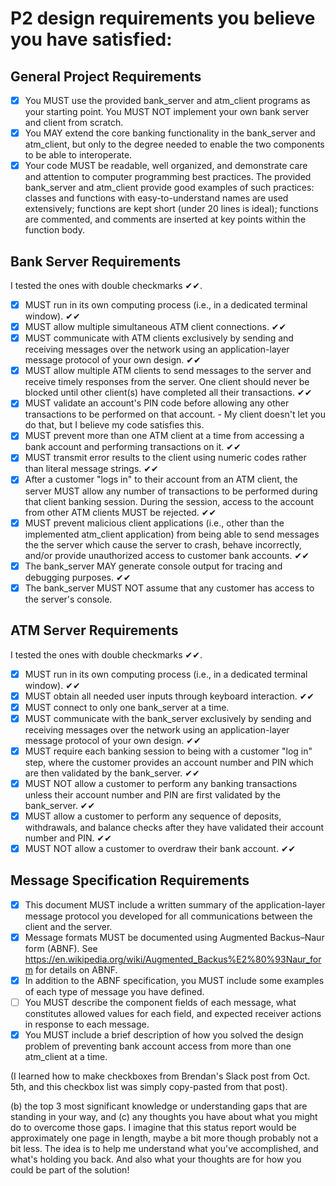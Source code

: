 # P2 design requirements you believe you have satisfied:
## General Project Requirements

- [x] You MUST use the provided bank_server and atm_client programs as your starting point. You MUST NOT implement your own bank server and client from scratch.
- [x] You MAY extend the core banking functionality in the bank_server and atm_client, but only to the degree needed to enable the two components to be able to interoperate.
- [x] Your code MUST be readable, well organized, and demonstrate care and attention to computer programming best practices. The provided bank_server and atm_client provide good examples of such practices: classes and functions with easy-to-understand names are used extensively; functions are kept short (under 20 lines is ideal); functions are commented, and comments are inserted at key points within the function body.

## Bank Server Requirements 
I tested the ones with double checkmarks ✔✔.

- [x] MUST run in its own computing process (i.e., in a dedicated terminal window). ✔✔
- [x] MUST allow multiple simultaneous ATM client connections.  ✔✔
- [x] MUST communicate with ATM clients exclusively by sending and receiving messages over the network using an application-layer message protocol of your own design. ✔✔
- [x] MUST allow multiple ATM clients to send messages to the server and receive timely responses from the server. One client should never be blocked until other client(s) have completed all their transactions.  ✔✔
- [x] MUST validate an account's PIN code before allowing any other transactions to be performed on that account. - My client doesn't let you do that, but I believe my code satisfies this.
- [x] MUST prevent more than one ATM client at a time from accessing a bank account and performing transactions on it.  ✔✔
- [x] MUST transmit error results to the client using numeric codes rather than literal message strings. ✔✔
- [x] After a customer "logs in" to their account from an ATM client, the server MUST allow any number of transactions to be performed during that client banking session. During the session, access to the account from other ATM clients MUST be rejected.  ✔✔
- [x] MUST prevent malicious client applications (i.e., other than the implemented atm_client application) from being able to send messages the the server which cause the server to crash, behave incorrectly, and/or provide unauthorized access to customer bank accounts.  ✔✔
- [x] The bank_server MAY generate console output for tracing and debugging purposes.  ✔✔
- [x] The bank_server MUST NOT assume that any customer has access to the server's console.

## ATM Server Requirements
I tested the ones with double checkmarks ✔✔.

- [x] MUST run in its own computing process (i.e., in a dedicated terminal window).  ✔✔
- [x] MUST obtain all needed user inputs through keyboard interaction.   ✔✔
- [x] MUST connect to only one bank_server at a time.
- [x] MUST communicate with the bank_server exclusively by sending and receiving messages over the network using an application-layer message protocol of your own design.  ✔✔
- [x] MUST require each banking session to being with a customer "log in" step, where the customer provides an account number and PIN which are then validated by the bank_server.  ✔✔
- [x] MUST NOT allow a customer to perform any banking transactions unless their account number and PIN are first validated by the bank_server.  ✔✔
- [x] MUST allow a customer to perform any sequence of deposits, withdrawals, and balance checks after they have validated their account number and PIN.  ✔✔
- [x] MUST NOT allow a customer to overdraw their bank account.  ✔✔

## Message Specification Requirements

- [x] This document MUST include a written summary of the application-layer message protocol you developed for all communications between the client and the server.
- [x] Message formats MUST be documented using Augmented Backus–Naur form (ABNF). See <https://en.wikipedia.org/wiki/Augmented_Backus%E2%80%93Naur_form> for details on ABNF.
- [x] In addition to the ABNF specification, you MUST include some examples of each type of message you have defined.
- [ ] You MUST describe the component fields of each message, what constitutes allowed values for each field, and expected receiver actions in response to each message.
- [x] You MUST include a brief description of how you solved the design problem of preventing bank account access from more than one atm_client at a time.

(I learned how to make checkboxes from Brendan's Slack post from Oct. 5th, and this checkbox list was simply copy-pasted from that post).

(b) the top 3 most significant knowledge or understanding gaps that are standing in your way, and (c) any thoughts you have about what you might do to overcome those gaps. I imagine that this status report would be approximately one page in length, maybe a bit more though probably not a bit less. The idea is to help me understand what you've accomplished, and what's holding you back. And also what your thoughts are for how you could be part of the solution!
